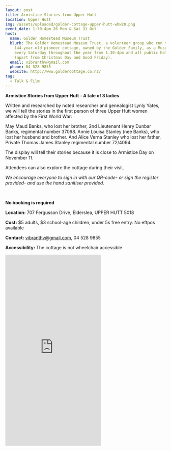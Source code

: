 ```yaml
---
layout: post
title: Armistice Stories from Upper Hutt
location: Upper Hutt
img: /assets/uploaded/golder-cottage-upper-hutt-whw20.png
event_date: 1:30-4pm 26 Mon & Sat 31 Oct
host:
  name: Golder Homestead Museum Trust
  blurb: The Golder Homestead Museum Trust, a volunteer group who run the
    144-year-old pioneer cottage, owned by the Golder Family, as a Museum, open
    every Saturday throughout the year from 1.30-4pm and all public holidays
    (apart from Christmas Day and Good Friday).
  email: vibranthv@gmail.com
  phone: 04 528 9855
  website: http://www.goldercottage.co.nz/
tag:
  - Talk & Film
---
```

**Armistice Stories from Upper Hutt - A tale of 3 ladies**

Written and researched by noted researcher and genealogist Lynly Yates, we will tell the stories in the first person of three Upper Hutt women affected by the First World War: 

May Maud Banks, who lost her brother, 2nd Lieutenant Henry Dunbar Banks, regimental number 37098. Annie Louisa Stanley (nee Banks), who lost her husband and brother. And Alice Verna Stanley who lost her father, Private Thomas James Stanley regimental number 72/4094. 

The display will tell their stories because it is close to Armistice Day on November 11.

Attendees can also explore the cottage during their visit. 

*We encourage everyone to sign in with our QR-code- or sign the register provided- and use the hand sanitiser provided.*

<br> 

**No booking is required**

**Location:** 707 Fergusson Drive, Elderslea, UPPER HUTT 5018

**Cost:** $5 adults, $3 school-age children, under 5s free entry. No eftpos available 

**Contact:** vibranthv@gmail.com, 04 528 9855

**Accessibility:** The cottage is not wheelchair accessible 

<iframe src="https://www.facebook.com/plugins/page.php?href=https%3A%2F%2Fwww.facebook.com%2Fgolderscottage&tabs=timeline&width=290&height=300&small_header=false&adapt_container_width=true&hide_cover=false&show_facepile=true&appId" width="300" height="600" style="border:none;overflow:hidden" scrolling="no" frameborder="0" allowTransparency="true" allow="encrypted-media"></iframe>